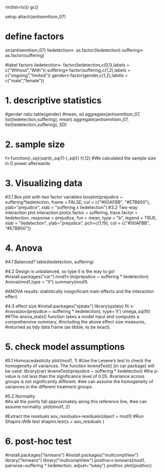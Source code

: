 rm(list=ls())
gc()

setup
attach(antisemitism_07)

# define factors
str(antisemitism_07)
liedetection<- as.factor(liedetection)
suffering<-as.factor(suffering)

#label factors
liedetection<- factor(liedetection,c(0,1),labels = c("Without","With"))
suffering<-factor(suffering,c(1,2),labels = c("ongoing","limited"))
gender<-factor(gender,c(1,2),labels = c("male","female"))

# 1. descriptive statistics
#gender ratio
table(gender)
#mean, sd
aggregate(antisemitism_07, list(liedetection,suffering), mean)
aggregate(antisemitism_07, list(liedetection,suffering), SD)

# 2. sample size
f<-function(r_sq){sqrt(r_sq/(1-r_sq))}
f(.12)
#We calculated the sample size in G power afterwards

# 3. Visualizing data
#3.1 Box plot with two factor variables
boxplot(prejudice ~ suffering*liedetection, frame = FALSE, 
        col = c("#00AFBB", "#E7B800"), 
        ylab="prejudice",
        xlab = "suffering x liedetection")
#3.2 Two-way interaction plot
interaction.plot(x.factor = suffering, trace.factor = liedetection, 
                 response = prejudice, fun = mean, 
                 type = "b", legend = TRUE, 
                 xlab = "liedetection", ylab="prejudice",
                 pch=c(1,19), col = c("#00AFBB", "#E7B800"))   

# 4. Anova
#4.1 Balanced?
table(liedetection, suffering)  

#4.2 Design is unbalanced, so type II is the way to go!
#install.packages("car")
mod1<-lm(prejudice ~ suffering * liedetection)
Anova(mod1,type = "II")
summary(mod1)


#ANOVA results: statistically insignificant main effects and the interaction effect.

#4.3 effect size
#install.packages("sjstats")
library(sjstats)
fit <- Anova(aov(prejudice ~ suffering * liedetection), type='II')
omega_sq(fit)
##The anova_stats() function takes a model input and computes a comprehensive summary,
#including the above effect size measures, 
#returned as tidy data frame (as tibble, to be exact).

# 5. check model assumptions
#5.1 Homoscedasticity
plot(mod1, 1)
#Use the Levene’s test to check the homogeneity of variances. The function leveneTest() [in car package] will be used:
library(car)
leveneTest(prejudice ~ suffering * liedetection)
#the p-value is not less than the significance level of 0.05. 
#variance across groups is not significantly different. 
#we can assume the homogeneity of variances in the different treatment groups.

#5.2 Normality  
#As all the points fall approximately along this reference line, 
#we can assume normality.
plot(mod1, 2)

#Extract the residuals
aov_residuals<-residuals(object = mod1)
#Run Shapiro-Wilk test
shapiro.test(x = aov_residuals )

# 6. post-hoc test
#install.packages("lsmeans")
#install.packages("multcompView")
library("lsmeans")
library("multcompView")
posthoc<-lsmeans(mod1,
                 pairwise~suffering * liedetection,
                 adjust="tukey")
posthoc
plot(posthoc)



